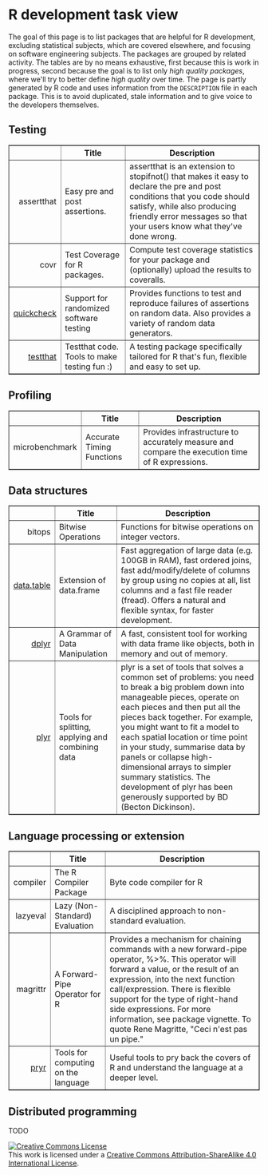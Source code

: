# R development task view




The goal of this page is to list packages that are helpful for R development, excluding statistical subjects, which are covered elsewhere, and focusing on software engineering subjects. The packages are grouped by related activity. The tables are by no means exhaustive, first because this is work in progress, second because the goal is to list only *high quality packages*, where we'll try to better define *high quality* over time.  The page is partly generated by R code and uses information from the `DESCRIPTION` file in each package. This is to avoid duplicated, stale information and to give voice to the developers themselves.




## Testing
<!-- html table generated in R 3.1.2 by xtable 1.7-4 package -->
<!-- Sat Jan 24 22:02:32 2015 -->
<table border=1>
<tr> <th>  </th> <th> Title </th> <th> Description </th>  </tr>
  <tr> <td align="right"> assertthat </td> <td> Easy pre and post assertions. </td> <td> assertthat is an extension to stopifnot() that makes it
    easy to declare the pre and post conditions that you code should
    satisfy, while also producing friendly error messages so that your
    users know what they've done wrong. </td> </tr>
  <tr> <td align="right"> covr </td> <td> Test Coverage for R packages. </td> <td> Compute test coverage statistics for your package and (optionally)
    upload the results to coveralls. </td> </tr>
  <tr> <td align="right"> <a href="https://github.com/RevolutionAnalytics/quickcheck">quickcheck</a> </td> <td> Support for randomized software testing </td> <td> Provides functions to test and reproduce failures of assertions on random data. Also provides a variety of random data generators.  </td> </tr>
  <tr> <td align="right"> <a href="https://github.com/hadley/testthat">testthat</a> </td> <td> Testthat code. Tools to make testing fun :) </td> <td> A testing package specifically tailored for R
    that's fun, flexible and easy to set up. </td> </tr>
   <a name=viewname></a>
</table>

## Profiling
<!-- html table generated in R 3.1.2 by xtable 1.7-4 package -->
<!-- Sat Jan 24 22:02:32 2015 -->
<table border=1>
<tr> <th>  </th> <th> Title </th> <th> Description </th>  </tr>
  <tr> <td align="right"> microbenchmark </td> <td> Accurate Timing Functions </td> <td> Provides infrastructure to accurately measure and compare
        the execution time of R expressions. </td> </tr>
   <a name=viewname></a>
</table>


## Data structures
<!-- html table generated in R 3.1.2 by xtable 1.7-4 package -->
<!-- Sat Jan 24 22:03:27 2015 -->
<table border=1>
<tr> <th>  </th> <th> Title </th> <th> Description </th>  </tr>
  <tr> <td align="right"> bitops </td> <td> Bitwise Operations </td> <td> Functions for bitwise operations on integer vectors. </td> </tr>
  <tr> <td align="right"> <a href="http://datatable.r-forge.r-project.org/,
http://stackoverflow.com/questions/tagged/data.table">data.table</a> </td> <td> Extension of data.frame </td> <td> Fast aggregation of large data (e.g. 100GB in RAM), fast ordered joins, fast add/modify/delete of columns by group using no copies at all, list columns and a fast file reader (fread). Offers a natural and flexible syntax, for faster development. </td> </tr>
  <tr> <td align="right"> <a href="https://github.com/hadley/dplyr">dplyr</a> </td> <td> A Grammar of Data Manipulation </td> <td> A fast, consistent tool for working with data frame like objects,
    both in memory and out of memory. </td> </tr>
  <tr> <td align="right"> <a href="http://had.co.nz/plyr">plyr</a> </td> <td> Tools for splitting, applying and combining data </td> <td> plyr is a set of tools that solves a common
    set of problems: you need to break a big problem down
    into manageable pieces, operate on each pieces and then
    put all the pieces back together.  For example, you
    might want to fit a model to each spatial location or
    time point in your study, summarise data by panels or
    collapse high-dimensional arrays to simpler summary
    statistics. The development of plyr has been generously
    supported by BD (Becton Dickinson). </td> </tr>
   <a name=viewname></a>
</table>

## Language processing or extension

<!-- html table generated in R 3.1.2 by xtable 1.7-4 package -->
<!-- Sat Jan 24 22:03:27 2015 -->
<table border=1>
<tr> <th>  </th> <th> Title </th> <th> Description </th>  </tr>
  <tr> <td align="right"> compiler </td> <td> The R Compiler Package </td> <td> Byte code compiler for R </td> </tr>
  <tr> <td align="right"> lazyeval </td> <td> Lazy (Non-Standard) Evaluation </td> <td> A disciplined approach to non-standard evaluation. </td> </tr>
  <tr> <td align="right"> magrittr </td> <td> A Forward-Pipe Operator for R </td> <td> Provides a mechanism for chaining commands with a
    new forward-pipe operator, %>%. This operator will forward a
    value, or the result of an expression, into the next function
    call/expression. There is flexible support for the type
    of right-hand side expressions. For more information, see
    package vignette.
    To quote Rene Magritte, "Ceci n'est pas un pipe." </td> </tr>
  <tr> <td align="right"> <a href="https://github.com/hadley/pryr">pryr</a> </td> <td> Tools for computing on the language </td> <td> Useful tools to pry back the covers of R and understand the
    language at a deeper level. </td> </tr>
   <a name=viewname></a>
</table>

## Distributed programming

TODO

<a rel="license" href="http://creativecommons.org/licenses/by-sa/4.0/"><img alt="Creative Commons License" style="border-width:0" src="https://i.creativecommons.org/l/by-sa/4.0/80x15.png" /></a><br />This work is licensed under a <a rel="license" href="http://creativecommons.org/licenses/by-sa/4.0/">Creative Commons Attribution-ShareAlike 4.0 International License</a>.

